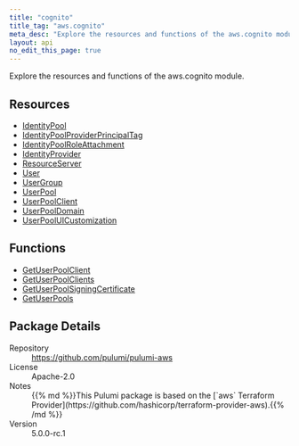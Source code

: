```yaml
---
title: "cognito"
title_tag: "aws.cognito"
meta_desc: "Explore the resources and functions of the aws.cognito module."
layout: api
no_edit_this_page: true
---
```


<!-- WARNING: this file was generated by Pulumi Docs Generator. -->
<!-- Do not edit by hand unless you're certain you know what you are doing! -->

Explore the resources and functions of the aws.cognito module.

<h2 id="resources">Resources</h2>
<ul class="api">
    <li><a href="identitypool" title="IdentityPool"><span class="api-symbol api-symbol--resource"></span>IdentityPool</a></li>
    <li><a href="identitypoolproviderprincipaltag" title="IdentityPoolProviderPrincipalTag"><span class="api-symbol api-symbol--resource"></span>IdentityPoolProviderPrincipalTag</a></li>
    <li><a href="identitypoolroleattachment" title="IdentityPoolRoleAttachment"><span class="api-symbol api-symbol--resource"></span>IdentityPoolRoleAttachment</a></li>
    <li><a href="identityprovider" title="IdentityProvider"><span class="api-symbol api-symbol--resource"></span>IdentityProvider</a></li>
    <li><a href="resourceserver" title="ResourceServer"><span class="api-symbol api-symbol--resource"></span>ResourceServer</a></li>
    <li><a href="user" title="User"><span class="api-symbol api-symbol--resource"></span>User</a></li>
    <li><a href="usergroup" title="UserGroup"><span class="api-symbol api-symbol--resource"></span>UserGroup</a></li>
    <li><a href="userpool" title="UserPool"><span class="api-symbol api-symbol--resource"></span>UserPool</a></li>
    <li><a href="userpoolclient" title="UserPoolClient"><span class="api-symbol api-symbol--resource"></span>UserPoolClient</a></li>
    <li><a href="userpooldomain" title="UserPoolDomain"><span class="api-symbol api-symbol--resource"></span>UserPoolDomain</a></li>
    <li><a href="userpooluicustomization" title="UserPoolUICustomization"><span class="api-symbol api-symbol--resource"></span>UserPoolUICustomization</a></li>
</ul>

<h2 id="functions">Functions</h2>
<ul class="api">
    <li><a href="getuserpoolclient" title="GetUserPoolClient"><span class="api-symbol api-symbol--function"></span>GetUserPoolClient</a></li>
    <li><a href="getuserpoolclients" title="GetUserPoolClients"><span class="api-symbol api-symbol--function"></span>GetUserPoolClients</a></li>
    <li><a href="getuserpoolsigningcertificate" title="GetUserPoolSigningCertificate"><span class="api-symbol api-symbol--function"></span>GetUserPoolSigningCertificate</a></li>
    <li><a href="getuserpools" title="GetUserPools"><span class="api-symbol api-symbol--function"></span>GetUserPools</a></li>
</ul>

<h2 id="package-details">Package Details</h2>
<dl class="package-details">
	<dt>Repository</dt>
	<dd><a href="https://github.com/pulumi/pulumi-aws">https://github.com/pulumi/pulumi-aws</a></dd>
	<dt>License</dt>
	<dd>Apache-2.0</dd>
	<dt>Notes</dt>
	<dd>{{% md %}}This Pulumi package is based on the [`aws` Terraform Provider](https://github.com/hashicorp/terraform-provider-aws).{{% /md %}}</dd>
	<dt>Version</dt>
	<dd>5.0.0-rc.1</dd>
</dl>

